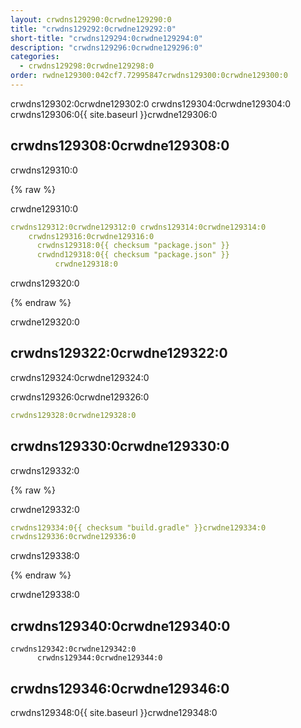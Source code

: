 ```yaml
---
layout: crwdns129290:0crwdne129290:0
title: "crwdns129292:0crwdne129292:0"
short-title: "crwdns129294:0crwdne129294:0"
description: "crwdns129296:0crwdne129296:0"
categories:
  - crwdns129298:0crwdne129298:0
order: rwdne129300:042cf7.72995847crwdns129300:0crwdne129300:0
---
```

crwdns129302:0crwdne129302:0 crwdns129304:0crwdne129304:0 crwdns129306:0{{ site.baseurl }}crwdne129306:0

## crwdns129308:0crwdne129308:0

crwdns129310:0

{% raw %}

crwdne129310:0

```yaml
crwdns129312:0crwdne129312:0 crwdns129314:0crwdne129314:0
    crwdns129316:0crwdne129316:0
      crwdns129318:0{{ checksum "package.json" }}
      crwdnd129318:0{{ checksum "package.json" }}
          crwdne129318:0
```

crwdns129320:0

{% endraw %}

crwdne129320:0

## crwdns129322:0crwdne129322:0

crwdns129324:0crwdne129324:0

crwdns129326:0crwdne129326:0

```yaml
crwdns129328:0crwdne129328:0
```

## crwdns129330:0crwdne129330:0

crwdns129332:0

{% raw %}

crwdne129332:0

```yaml
crwdns129334:0{{ checksum "build.gradle" }}crwdne129334:0
crwdns129336:0crwdne129336:0
```

crwdns129338:0

{% endraw %}          

crwdne129338:0

## crwdns129340:0crwdne129340:0

    crwdns129342:0crwdne129342:0
          crwdns129344:0crwdne129344:0
    
    

## crwdns129346:0crwdne129346:0

crwdns129348:0{{ site.baseurl }}crwdne129348:0
